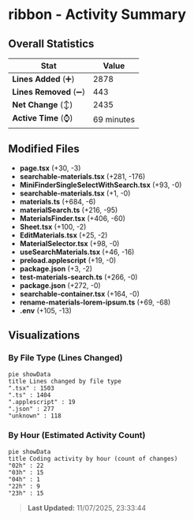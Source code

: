 # ribbon - Activity Summary 

## Overall Statistics

| Stat                   | Value                                                             |
| ---------------------- | ----------------------------------------------------------------- |
| **Lines Added** (➕)   | 2878                                          |
| **Lines Removed** (➖) | 443                                        |
| **Net Change** (↕)    | 2435                |
| **Active Time** (⌚)   | 69 minutes |


## Modified Files
- **page.tsx** (+30, -3)
- **searchable-materials.tsx** (+281, -176)
- **MiniFinderSingleSelectWithSearch.tsx** (+93, -0)
- **searchable-materials.tsx** (+1, -0)
- **materials.ts** (+684, -6)
- **materialSearch.ts** (+216, -95)
- **MaterialsFinder.tsx** (+406, -60)
- **Sheet.tsx** (+100, -2)
- **EditMaterials.tsx** (+25, -2)
- **MaterialSelector.tsx** (+98, -0)
- **useSearchMaterials.tsx** (+46, -16)
- **preload.applescript** (+19, -0)
- **package.json** (+3, -2)
- **test-materials-search.ts** (+266, -0)
- **package.json** (+272, -0)
- **searchable-container.tsx** (+164, -0)
- **rename-materials-lorem-ipsum.ts** (+69, -68)
- **.env** (+105, -13)

## Visualizations

### By File Type (Lines Changed)

```mermaid
pie showData
title Lines changed by file type
".tsx" : 1503
".ts" : 1404
".applescript" : 19
".json" : 277
"unknown" : 118
```

### By Hour (Estimated Activity Count)

```mermaid
pie showData
title Coding activity by hour (count of changes)
"02h" : 22
"03h" : 15
"04h" : 1
"22h" : 9
"23h" : 15
```


> **Last Updated:** 11/07/2025, 23:33:44